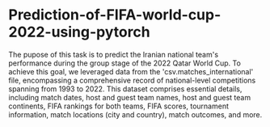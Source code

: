 # Prediction-of-FIFA-world-cup-2022-using-pytorch
The pupose of this task is to predict the Iranian national team's performance during the group stage of the 2022 Qatar World Cup. To achieve this goal, we leveraged data from the 'csv.matches_international' file, encompassing a comprehensive record of national-level competitions spanning from 1993 to 2022. This dataset comprises essential details, including match dates, host and guest team names, host and guest team continents, FIFA rankings for both teams, FIFA scores, tournament information, match locations (city and country), match outcomes, and more.
